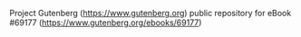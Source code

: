 Project Gutenberg (https://www.gutenberg.org) public repository for
eBook #69177 (https://www.gutenberg.org/ebooks/69177)
